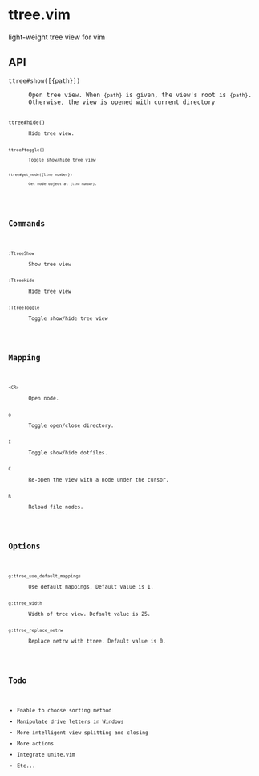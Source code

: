 # ttree.vim
light-weight tree view for vim

## API
<dl>
<dt><code>ttree#show([{path}])</dt>
<dd>Open tree view. When <code>{path}</code> is given, the view's root is <code>{path}</code>.
Otherwise, the view is opened with current directory</dd>

<dt><code>ttree#hide()</dt>
<dd>Hide tree view.</dd>

<dt><code>ttree#toggle()</dt>
<dd>Toggle show/hide tree view</dd>

<dt><code>ttree#get_node({line number})</dt>
<dd>Get node object at <code>{line number}</code>.</dd>
</dl>

## Commands
<dl>
<dt><code>:TtreeShow</code></dt>
<dd>Show tree view</dd>

<dt><code>:TtreeHide</code></dt>
<dd>Hide tree view</dd>

<dt><code>:TtreeToggle</code></dt>
<dd>Toggle show/hide tree view</dd>
</dl>

## Mapping
<dl>
<dt><code>&lt;CR&gt;</code></dt>
<dd>Open node.</dd>

<dt><code>o</code></dt>
<dd>Toggle open/close directory.</dd>

<dt><code>I</code></dt>
<dd>Toggle show/hide dotfiles.</dd>

<dt><code>C</code></dt>
<dd>Re-open the view with a node under the cursor.</dd>

<dt><code>R</code></dt>
<dd>Reload file nodes.</dd>
</dl>

## Options
<dl>
<dt><code>g:ttree_use_default_mappings</code></dt>
<dd>Use default mappings. Default value is 1.</dd>

<dt><code>g:ttree_width</code></dt>
<dd>Width of tree view. Default value is 25.</dd>

<dt><code>g:ttree_replace_netrw</code></dt>
<dd>Replace netrw with ttree. Default value is 0.</dd>
</dl>

## Todo
* Enable to choose sorting method
* Manipulate drive letters in Windows
* More intelligent view splitting and closing
* More actions
* Integrate unite.vim
* Etc...
